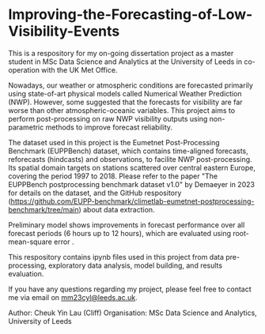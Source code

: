 # Improving-the-Forecasting-of-Low-Visibility-Events
This is a respository for my on-going dissertation project as a master student in MSc Data Science and Analytics at the University of Leeds in co-operation with the UK Met Office. 

Nowadays, our weather or atmospheric conditions are forecasted primarily using state-of-art physical models called Numerical Weather Prediction (NWP). However, some suggested that the forecasts for visibility are far worse than other atmospheric-oceanic variables. This project aims to perform post-processing on raw NWP visibility outputs using non-parametric methods to improve forecast reliability. 

The dataset used in this project is the Eumetnet Post-Processing Benchmark (EUPPBench) dataset, which contains time-aligned forecasts, reforecasts (hindcasts) and observations, to facilite NWP post-processing. Its spatial domain targets on stations scattered over central eastern Europe, covering the period 1997 to 2018. Please refer to the paper "The EUPPBench postprocessing benchmark dataset v1.0" by Demaeyer in 2023 for details on the dataset, and the GitHub respository (https://github.com/EUPP-benchmark/climetlab-eumetnet-postprocessing-benchmark/tree/main) about data extraction. 

Preliminary model shows improvements in forecast performance over all forecast periods (6 hours up to 12 hours), which are evaluated using root-mean-square error . 

This respository contains ipynb files used in this project from data pre-processing, exploratory data analysis, model building, and results evaluation. 

If you have any questions regarding my project, please feel free to contact me via email on mm23cyl@leeds.ac.uk.

Author: Cheuk Yin Lau (Cliff)
Organisation: MSc Data Science and Analytics, University of Leeds
